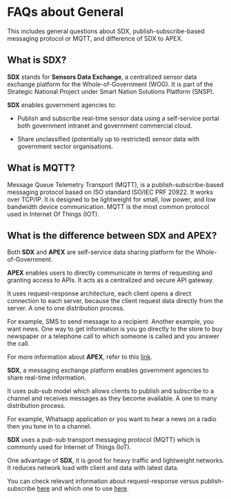 # FAQs about General

This includes general questions about SDX, publish-subscribe-based messaging protocol or MQTT, and difference of SDX to APEX. 

## What is SDX? 

**SDX** stands for **Sensors Data Exchange**, a centralized sensor data exchange platform for the Whole-of-Government (WOG). It is part of the Strategic National Project under Smart Nation Solutions Platform (SNSP).

**SDX** enables government agencies to:

- Publish and subscribe real-time sensor data using a self-service portal both government intranet and government commercial cloud.

- Share unclassified (potentially up to restricted) sensor data with government sector organisations.

## What is MQTT?

Message Queue Telemetry Transport (MQTT), is a publish-subscribe-based messaging protocol based on ISO standard ISO/IEC PRF 20922. It works over TCP/IP. It is designed to be lightweight for small, low power, and low bandwidth device communication. MQTT is the most common protocol used in Internet Of Things (IOT).

## What is the difference between SDX and APEX?

Both **SDX** and **APEX** are self-service data sharing platform for the Whole-of-Government.

**APEX** enables users to directly communicate in terms of requesting and granting access to APIs. It acts as a centralized and secure API gateway.

It uses request-response architecture, each client opens a direct connection to each server, because the client request data directly from the server. A one to one distribution process.

For example, SMS to send message to a recipient. Another example, you want news. One way to get information is you go directly to the store to buy newspaper or a telephone call to which someone is called and you answer the call.

For more information about **APEX**, refer to this [link](https://www.developer.gov.sg/technologies/data-and-apis/apex). 

**SDX**, a messaging exchange platform enables government agencies to share real-time information. 

It uses pub-sub model which allows clients to publish and subscribe to a channel and receives messages as they become available. A one to many distribution process.

For example, Whatsapp application or you want to hear a news on a radio then you tune in to a channel.

**SDX** uses a pub-sub transport messaging protocol (MQTT) which is commonly used for Internet of Things (IoT).

One advantage of **SDX**, it is good for heavy traffic and lightweight networks. It reduces network load with client and data with latest data.

You can check relevant information about request-response versus publish-subscribe [here](https://blog.opto22.com/optoblog/request-response-vs-pub-sub-part-1) and which one to use [here](https://blog.opto22.com/optoblog/request-response-vs-pub-sub-part-2).



